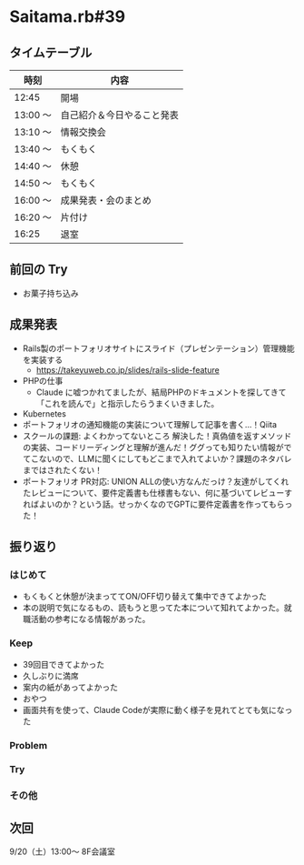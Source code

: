 # Saitama.rb#39

## タイムテーブル

| 時刻 | 内容 |
| --- | --- |
| 12:45 | 開場 |
| 13:00 ～  | 自己紹介＆今日やること発表 |
| 13:10 ～ | 情報交換会 |
| 13:40 ～ | もくもく |
| 14:40 ～ | 休憩 |
| 14:50 ～ | もくもく |
| 16:00 ～ | 成果発表・会のまとめ |
| 16:20 ～ | 片付け |
| 16:25 | 退室 |

## 前回の Try
- お菓子持ち込み

## 成果発表
- Rails製のポートフォリオサイトにスライド（プレゼンテーション）管理機能を実装する
  - https://takeyuweb.co.jp/slides/rails-slide-feature
- PHPの仕事
  - Claude に嘘つかれてましたが、結局PHPのドキュメントを探してきて「これを読んで」と指示したらうまくいきました。
- Kubernetes
- ポートフォリオの通知機能の実装について理解して記事を書く…！Qiita
- スクールの課題: よくわかってないところ 解決した！真偽値を返すメソッドの実装、コードリーディングと理解が進んだ！ググっても知りたい情報がでてこないので、LLMに聞くにしてもどこまで入れてよいか？課題のネタバレまではされたくない！
- ポートフォリオ PR対応: UNION ALLの使い方なんだっけ？友達がしてくれたレビューについて、要件定義書も仕様書もない、何に基づいてレビューすればよいのか？という話。せっかくなのでGPTに要件定義書を作ってもらった！

## 振り返り
### はじめて
- もくもくと休憩が決まっててON/OFF切り替えて集中できてよかった
- 本の説明で気になるもの、読もうと思ってた本について知れてよかった。就職活動の参考になる情報があった。

### Keep
- 39回目できてよかった
- 久しぶりに満席
- 案内の紙があってよかった
- おやつ
- 画面共有を使って、Claude Codeが実際に動く様子を見れてとても気になった

### Problem

### Try

### その他

## 次回
9/20（土）13:00～ 8F会議室
